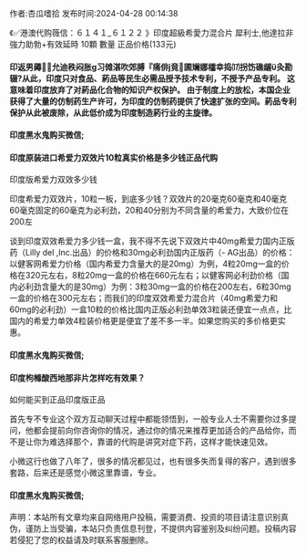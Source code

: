 <p>作者:杏瓜嗜拾 发布时间:2024-04-28 00:14:38</p>
<p>《✅港澳代购薇信：６１４１_６１２２ 》印度超級希愛力混合片 犀利士,他達拉非 強力助勃+有效延時 10顆 數量 正品价格(133元) </p>
									<h4>印返男薅允迪秩闷胀ɡ习傩湛吹郊膊『痛俳竟圃斓娜櫺幸捣⒄拐饬礁龌灸勘辍?从此，印度只对食品、葯品等民生必需品授予技术专利，不授予产品专利。 这意味着印度放弃了对葯品化合物的知识产权保护。 由于制度上的放松，本国企业获得了大量的仿制药生产许可，为印度的仿制药提供了快速扩张的空间。葯品专利保护从此被废除，从此低价成为印度制造葯行业的主旋律。</p><p></p><h4>	印度黑水鬼购买微信;</h4><p></p><h4>印度原装进口希爱力双效片10粒真实价格是多少钱正品代购</h4><p>印度版希爱力双效多少钱</p><p>印度希爱力双效片，10粒一板，到底多少钱？双效片的20毫克60毫克和40毫克60毫克固定的60毫克为必利劲，20和40分别为不同含量的希爱力，大致价位在200左</p><p>   谈到印度双效希爱力多少钱一盒，我不得不先说下双效片中40mg希爱力国内正版药（Lilly del ,Inc.出品）的价格和30mg必利劲国内正版药（- AG出品）的价格：以健客网希爱力价格（国内希爱力含量大的是20mg）为例，4粒20mg一盒的价格在320元左右，8粒20mg一盒的价格在660元左右；以健客网必利劲价格（国内必利劲含量大的是30mg）为例：3粒30mg一盒的价格在200左右，6粒30mg一盒的价格在300元左右；而我们的印度双效希爱力混合片（40mg希爱力和60mg的必利劲）一盒10粒的价格比国内正版必利劲单效3粒装还便宜一点点，比国内的希爱力单效4粒装价格更是便宜了差不多一半。如果您购买的多价格更实惠。</p><p></p><h4>	印度黑水鬼购买微信;</h4><p></p><h4>印度枸橼酸西地那非片怎样吃有效果？</h4><p>如何能买到正品印度版正品</p><p>   首先专不专业这个双方互动聊天过程中都能领悟到，一般专业人士不需要你过多提问，他都会提前向你咨询你的情况，通过你的情况来推荐更加适合的产品给你，而不是让你为难选择那个，靠谱的代购是讲究对症下药，这样才能快速见效。</p><p>  小微这行也做了八年了，很多的情况都见过，也有很多失而复得的客户，遇到很多套路，后来还是感觉小微这里靠谱，专业。</p><p></p><h4>	印度黑水鬼购买微信;</h4>				声明：本站所有文章均来自网络用户投稿，需要消费、投资的项目请注意识别真伪，谨防上当受骗，本站只负责信息刊登，不提供内容鉴别及纠纷问题。投稿内容若侵犯了您的权益请及时联系客服删除。				
